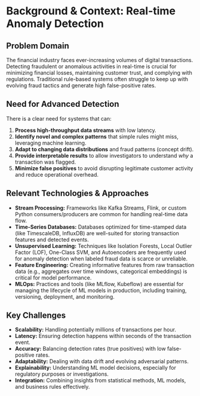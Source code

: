 # Background & Context: Real-time Anomaly Detection

## Problem Domain

The financial industry faces ever-increasing volumes of digital transactions. Detecting fraudulent or anomalous activities in real-time is crucial for minimizing financial losses, maintaining customer trust, and complying with regulations. Traditional rule-based systems often struggle to keep up with evolving fraud tactics and generate high false-positive rates.

## Need for Advanced Detection

There is a clear need for systems that can:

1.  **Process high-throughput data streams** with low latency.
2.  **Identify novel and complex patterns** that simple rules might miss, leveraging machine learning.
3.  **Adapt to changing data distributions** and fraud patterns (concept drift).
4.  **Provide interpretable results** to allow investigators to understand *why* a transaction was flagged.
5.  **Minimize false positives** to avoid disrupting legitimate customer activity and reduce operational overhead.

## Relevant Technologies & Approaches

*   **Stream Processing:** Frameworks like Kafka Streams, Flink, or custom Python consumers/producers are common for handling real-time data flow.
*   **Time-Series Databases:** Databases optimized for time-stamped data (like TimescaleDB, InfluxDB) are well-suited for storing transaction features and detected events.
*   **Unsupervised Learning:** Techniques like Isolation Forests, Local Outlier Factor (LOF), One-Class SVM, and Autoencoders are frequently used for anomaly detection when labeled fraud data is scarce or unreliable.
*   **Feature Engineering:** Creating informative features from raw transaction data (e.g., aggregates over time windows, categorical embeddings) is critical for model performance.
*   **MLOps:** Practices and tools (like MLflow, Kubeflow) are essential for managing the lifecycle of ML models in production, including training, versioning, deployment, and monitoring.

## Key Challenges

*   **Scalability:** Handling potentially millions of transactions per hour.
*   **Latency:** Ensuring detection happens within seconds of the transaction event.
*   **Accuracy:** Balancing detection rates (true positives) with low false-positive rates.
*   **Adaptability:** Dealing with data drift and evolving adversarial patterns.
*   **Explainability:** Understanding ML model decisions, especially for regulatory purposes or investigations.
*   **Integration:** Combining insights from statistical methods, ML models, and business rules effectively.